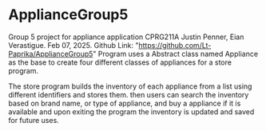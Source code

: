 # ApplianceGroup5
Group 5 project for appliance application CPRG211A
Justin Penner, Eian Verastigue. Feb 07, 2025.
Github Link: "https://github.com/Lt-Paprika/ApplianceGroup5"
Program uses a Abstract class named Appliance as the base to create four different classes of appliances for a store program.

The store program builds the inventory of each appliance from a list using different identifiers and stores them.
then users can search the inventory based on brand name, or type of appliance, and buy a appliance if it is available and upon exiting the program the inventory is updated and saved for future uses.

